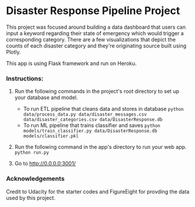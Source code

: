 # Disaster Response Pipeline Project

This project was focused around building a data dashboard that users can input a keyword regarding their state of emergency which would trigger a corresponding category. There are a few visualizations that depict the counts of each disaster category and they're originating source built using Plotly. 

This app is using Flask framework and run on Heroku.


### Instructions:
1. Run the following commands in the project's root directory to set up your database and model.

    - To run ETL pipeline that cleans data and stores in database
        `python data/process_data.py data/disaster_messages.csv data/disaster_categories.csv data/DisasterResponse.db`
    - To run ML pipeline that trains classifier and saves
        `python models/train_classifier.py data/DisasterResponse.db models/classifier.pkl`

2. Run the following command in the app's directory to run your web app.
    `python run.py`

3. Go to http://0.0.0.0:3001/



### Acknowledgements #
Credit to Udacity for the starter codes and FigureEight for provding the data used by this project.
